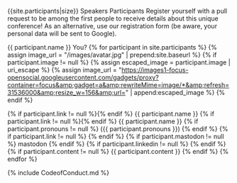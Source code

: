 <!--
code from codefreeze.fi/#participants : 
https://github.com/codefreezefi/codefreeze.fi/blob/gh-pages/index.md

Use in Github pages Jekyll site
-->


{{site.participants|size}} Speakers Participants
Register yourself with a pull request to be among the first people to receive details about this unique conference! 
As an alternative, use our registration form (be aware, your personal data will be sent to Google).

{{ participant.name }}
You?
{% for participant in site.participants %} {% assign image_url = "/images/avatar.jpg" | prepend:site.baseurl %} {% if participant.image != null %} {% assign escaped_image = participant.image | uri_escape %} {% assign image_url = "https://images1-focus-opensocial.googleusercontent.com/gadgets/proxy?container=focus&amp;gadget=a&amp;rewriteMime=image/*&amp;refresh=31536000&amp;resize_w=156&amp;url=" | append:escaped_image %} {% endif %}

{% if participant.link != null %}{% endif %}
{{ participant.name }}
{% if participant.link != null %}{% endif %}
{{ participant.name }} {% if participant.pronouns != null %} ({{ participant.pronouns }}) {% endif %}
{% if participant.link != null %} {% endif %} {% if participant.mastodon != null %} mastodon {% endif %} {% if participant.linkedin != null %} {% endif %} {% if participant.content != null %}
{{ participant.content }}
{% endif %}
{% endfor %}

{% include CodeofConduct.md %}